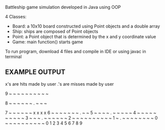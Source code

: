 Battleship game simulation developed in Java using OOP

4 Classes:
  - Board: a 10x10 board constructed using Point objects and a double array
  - Ship: ships are composed of Point objects
  - Point: a Point object that is determined by the x and y coordinate value
  - Game: main function() starts game
  
To run program, download 4 files and compile in IDE or using javac in terminal

## EXAMPLE OUTPUT

x's are hits made by user
.'s are misses made by user

9 ~ ~ ~ ~ ~ ~ ~ ~ ~ ~

8 ~ ~ ~ ~ ~ ~ . ~ ~ ~

7 ~ ~ ~ ~ ~ ~ x x x x
6 ~ ~ ~ ~ ~ ~ ~ . ~ ~
5 ~ ~ ~ ~ . ~ ~ ~ ~ ~
4 ~ ~ ~ ~ ~ ~ ~ ~ ~ ~
3 ~ ~ ~ . ~ ~ ~ ~ ~ ~
2 ~ ~ ~ ~ ~ ~ ~ ~ ~ ~
1 ~ . ~ ~ ~ ~ ~ ~ ~ ~
0 ~ ~ ~ ~ ~ ~ ~ ~ ~ ~
  0 1 2 3 4 5 6 7 8 9 
